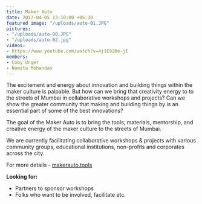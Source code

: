 ```yaml
---
title: Maker Auto
date: 2017-04-05 13:10:00 +05:30
featured image: "/uploads/auto-01.JPG"
pictures:
- "/uploads/auto-00.JPG"
- "/uploads/auto-02.jpg"
videos:
- https://www.youtube.com/watch?v=4j1E92De-jI
members:
- Coby Unger
- Namita Mohandas
---
```


The excitement and energy about innovation and building things within the maker culture is palpable. But how can we bring that creativity energy to to the streets of Mumbai in collaborative workshops and projects? Can we show the greater community that making and building things by is an essential part of some of the best innovations?

The goal of the Maker Auto is to bring the tools, materials, mentorship, and creative energy of the maker culture to the streets of Mumbai.

We are currently facilitating collaborative workshops & projects with various community groups, educational institutions, non-profits and corporates across the city.

For more details - [makerauto.tools](http://makerauto.tools/)

**Looking for:**
* Partners to sponsor workshops
* Folks who want to be involved, facilitate etc.